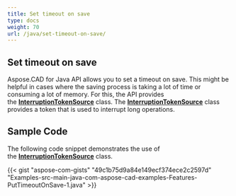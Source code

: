 ```yaml
---
title: Set timeout on save
type: docs
weight: 70
url: /java/set-timeout-on-save/
---
```


## **Set timeout on save**

Aspose.CAD for Java API allows you to set a timeout on save. This might be helpful in cases where the saving process is taking a lot of time or consuming a lot of memory. For this, the API provides the [**InterruptionTokenSource**](https://reference.aspose.com/cad/java/com.aspose.cad/InterruptionTokenSource) class. The [**InterruptionTokenSource**](https://reference.aspose.com/cad/java/com.aspose.cad/InterruptionTokenSource) class provides a token that is used to interrupt long operations.

## Sample Code

The following code snippet demonstrates the use of the [**InterruptionTokenSource**](https://reference.aspose.com/cad/java/com.aspose.cad/InterruptionTokenSource) class.

{{< gist "aspose-com-gists" "49c1b75d9a84e149ecf374ece2c2597d" "Examples-src-main-java-com-aspose-cad-examples-Features-PutTimeoutOnSave-1.java" >}}
